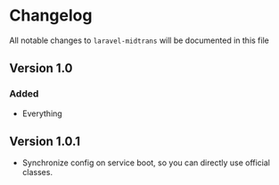 # Changelog

All notable changes to `laravel-midtrans` will be documented in this file

## Version 1.0

### Added

* Everything

## Version 1.0.1

* Synchronize config on service boot, so you can directly use official classes.
